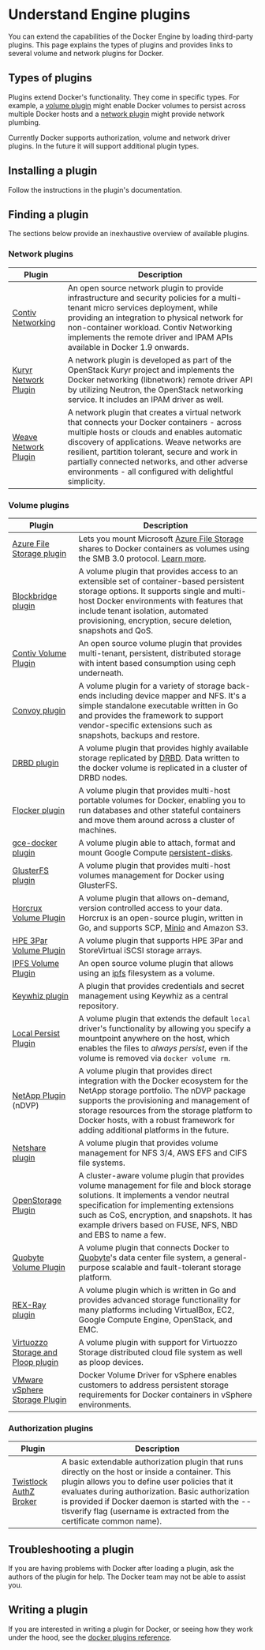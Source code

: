 <!--[metadata]>
+++
title = "Extending Engine with plugins"
description = "How to add additional functionality to Docker with plugins extensions"
keywords = ["Examples, Usage, plugins, docker, documentation, user guide"]
[menu.main]
parent = "engine_extend"
weight=-1
+++
<![end-metadata]-->

# Understand Engine plugins

You can extend the capabilities of the Docker Engine by loading third-party
plugins. This page explains the types of plugins and provides links to several
volume and network plugins for Docker.

## Types of plugins

Plugins extend Docker's functionality.  They come in specific types.  For
example, a [volume plugin](plugins_volume.md) might enable Docker
volumes to persist across multiple Docker hosts and a
[network plugin](plugins_network.md) might provide network plumbing.

Currently Docker supports authorization, volume and network driver plugins. In the future it
will support additional plugin types.

## Installing a plugin

Follow the instructions in the plugin's documentation.

## Finding a plugin

The sections below provide an inexhaustive overview of available plugins.

<style>
#DocumentationText  tr td:first-child { white-space: nowrap;}
</style>

### Network plugins

Plugin                                                                              | Description
----------------------------------------------------------------------------------- | -------------------------------------------------------------------------------------------------------------------------------------------------------------------------------------------------------------------------------------------------------------------------------------------------------------------------------------------------------
[Contiv Networking](https://github.com/contiv/netplugin)                            | An open source network plugin to provide infrastructure and security policies for a multi-tenant micro services deployment, while providing an integration to physical network for non-container workload. Contiv Networking implements the remote driver and IPAM APIs available in Docker 1.9 onwards.
[Kuryr Network Plugin](https://github.com/openstack/kuryr)                          | A network plugin is developed as part of the OpenStack Kuryr project and implements the Docker networking (libnetwork) remote driver API by utilizing Neutron, the OpenStack networking service. It includes an IPAM driver as well.
[Weave Network Plugin](https://www.weave.works/docs/net/latest/introducing-weave/)    | A network plugin that creates a virtual network that connects your Docker containers - across multiple hosts or clouds and enables automatic discovery of applications. Weave networks are resilient, partition tolerant, secure and work in partially connected networks, and other adverse environments - all configured with delightful simplicity.

### Volume plugins

Plugin                                                                              | Description
----------------------------------------------------------------------------------- | ----------------------------------------------------------------------------------------------------------------------------------------------------------------------------------------------------------------------------------------------------------------------------------------
[Azure File Storage plugin](https://github.com/Azure/azurefile-dockervolumedriver)  | Lets you mount Microsoft [Azure File Storage](https://azure.microsoft.com/blog/azure-file-storage-now-generally-available/) shares to Docker containers as volumes using the SMB 3.0 protocol. [Learn more](https://azure.microsoft.com/blog/persistent-docker-volumes-with-azure-file-storage/).
[Blockbridge plugin](https://github.com/blockbridge/blockbridge-docker-volume)      | A volume plugin that provides access to an extensible set of container-based persistent storage options. It supports single and multi-host Docker environments with features that include tenant isolation, automated provisioning, encryption, secure deletion, snapshots and QoS.
[Contiv Volume Plugin](https://github.com/contiv/volplugin)                         | An open source volume plugin that provides multi-tenant, persistent, distributed storage with intent based consumption using ceph underneath.
[Convoy plugin](https://github.com/rancher/convoy)                                  | A volume plugin for a variety of storage back-ends including device mapper and NFS. It's a simple standalone executable written in Go and provides the framework to support vendor-specific extensions such as snapshots, backups and restore.
[DRBD plugin](https://www.drbd.org/en/supported-projects/docker)                    | A volume plugin that provides highly available storage replicated by [DRBD](https://www.drbd.org). Data written to the docker volume is replicated in a cluster of DRBD nodes.
[Flocker plugin](https://clusterhq.com/docker-plugin/)                              | A volume plugin that provides multi-host portable volumes for Docker, enabling you to run databases and other stateful containers and move them around across a cluster of machines.
[gce-docker plugin](https://github.com/mcuadros/gce-docker)                         | A volume plugin able to attach, format and mount Google Compute [persistent-disks](https://cloud.google.com/compute/docs/disks/persistent-disks).
[GlusterFS plugin](https://github.com/calavera/docker-volume-glusterfs)             | A volume plugin that provides multi-host volumes management for Docker using GlusterFS.
[Horcrux Volume Plugin](https://github.com/muthu-r/horcrux)                         | A volume plugin that allows on-demand, version controlled access to your data. Horcrux is an open-source plugin, written in Go, and supports SCP, [Minio](https://www.minio.io) and Amazon S3.
[HPE 3Par Volume Plugin](https://github.com/hpe-storage/python-hpedockerplugin/)    | A volume plugin that supports HPE 3Par and StoreVirtual iSCSI storage arrays.
[IPFS Volume Plugin](http://github.com/vdemeester/docker-volume-ipfs)               | An open source volume plugin that allows using an [ipfs](https://ipfs.io/) filesystem as a volume.
[Keywhiz plugin](https://github.com/calavera/docker-volume-keywhiz)                 | A plugin that provides credentials and secret management using Keywhiz as a central repository.
[Local Persist Plugin](https://github.com/CWSpear/local-persist)                    | A volume plugin that extends the default `local` driver's functionality by allowing you specify a mountpoint anywhere on the host, which enables the files to *always persist*, even if the volume is removed via `docker volume rm`.
[NetApp Plugin](https://github.com/NetApp/netappdvp) (nDVP)                         | A volume plugin that provides direct integration with the Docker ecosystem for the NetApp storage portfolio. The nDVP package supports the provisioning and management of storage resources from the storage platform to Docker hosts, with a robust framework for adding additional platforms in the future.
[Netshare plugin](https://github.com/ContainX/docker-volume-netshare)                 | A volume plugin that provides volume management for NFS 3/4, AWS EFS and CIFS file systems.
[OpenStorage Plugin](https://github.com/libopenstorage/openstorage)                 | A cluster-aware volume plugin that provides volume management for file and block storage solutions.  It implements a vendor neutral specification for implementing extensions such as CoS, encryption, and snapshots. It has example drivers based on FUSE, NFS, NBD and EBS to name a few.
[Quobyte Volume Plugin](https://github.com/quobyte/docker-volume)                   | A volume plugin that connects Docker to [Quobyte](http://www.quobyte.com/containers)'s data center file system, a general-purpose scalable and fault-tolerant storage platform.
[REX-Ray plugin](https://github.com/emccode/rexray)                                 | A volume plugin which is written in Go and provides advanced storage functionality for many platforms including VirtualBox, EC2, Google Compute Engine, OpenStack, and EMC.
[Virtuozzo Storage and Ploop plugin](https://github.com/virtuozzo/docker-volume-ploop) | A volume plugin with support for Virtuozzo Storage distributed cloud file system as well as ploop devices.
[VMware vSphere Storage Plugin](https://github.com/vmware/docker-volume-vsphere)    | Docker Volume Driver for vSphere enables customers to address persistent storage requirements for Docker containers in vSphere environments.

### Authorization plugins

 Plugin                                                       | Description                                                                                                                                                               
------------------------------------------------------------- | ------------------------------------------------------------------------------------------------------------------------------------------------------------------------------------------------------
 [Twistlock AuthZ Broker](https://github.com/twistlock/authz) | A basic extendable authorization plugin that runs directly on the host or inside a container. This plugin allows you to define user policies that it evaluates during authorization. Basic authorization is provided if Docker daemon is started with the --tlsverify flag (username is extracted from the certificate common name).

## Troubleshooting a plugin

If you are having problems with Docker after loading a plugin, ask the authors
of the plugin for help. The Docker team may not be able to assist you.

## Writing a plugin

If you are interested in writing a plugin for Docker, or seeing how they work
under the hood, see the [docker plugins reference](plugin_api.md).
